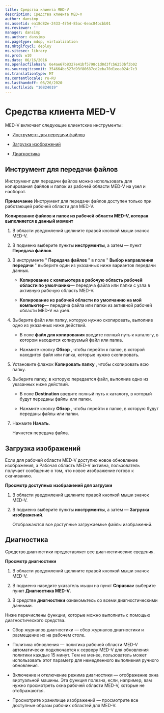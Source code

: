 ```yaml
---
title: Средства клиента MED-V
description: Средства клиента MED-V
author: dansimp
ms.assetid: ea18d82e-2433-4754-85ac-6eac84bcbb01
ms.reviewer: ''
manager: dansimp
ms.author: dansimp
ms.pagetype: mdop, virtualization
ms.mktglfcycl: deploy
ms.sitesec: library
ms.prod: w10
ms.date: 06/16/2016
ms.openlocfilehash: 0e4ae67b8327e41bf5798c1d0d3fcb6253bf3b02
ms.sourcegitcommit: 354664bc527d93f80687cd2eba70d1eea024c7c3
ms.translationtype: MT
ms.contentlocale: ru-RU
ms.lasthandoff: 06/26/2020
ms.locfileid: "10824019"
---
```

# Средства клиента MED-V


MED-V включает следующие клиентские инструменты:

-   [Инструмент для передачи файлов](#bkmk-filetransfertool)

-   [Загрузка изображений](#bkmk-imagedownloads)

-   [Диагностика](#bkmk-diagnostics)

## <a href="" id="bkmk-filetransfertool"></a>Инструмент для передачи файлов


Инструмент для передачи файлов можно использовать для копирования файлов и папок из рабочей области MED-V на узел и наоборот.

**Примечание**  Инструмент для передачи файлов доступен только при работающей рабочей области для MED-V.

 

**Копирование файлов и папок из рабочей области MED-V, которая выполняется в данный момент**

1.  В области уведомлений щелкните правой кнопкой мыши значок MED-V.

2.  В подменю выберите пункты **инструменты**, а затем — пункт **Передача файлов**.

3.  В инструменте " **Передача файлов** " в поле " **Выбор направления передачи** " выберите один из указанных ниже вариантов передачи данных.

    -   **Копирование с компьютера в рабочую область рабочей области по умолчанию**— передача файла или папки с узла в активную рабочую область MED-V.

    -   **Копирование из рабочей области по умолчанию на мой компьютер**— передача файла или папки из активной рабочей области MED-V на узел.

4.  Выберите файл или папку, которую нужно скопировать, выполнив одно из указанных ниже действий.

    -   В поле **файл для копирования** введите полный путь к каталогу, в котором находится копируемый файл или папка.

    -   Нажмите кнопку **Обзор** , чтобы перейти к папке, в которой находится файл или папка, которые нужно скопировать.

5.  Установите флажок **Копировать папку** , чтобы скопировать всю папку.

6.  Выберите папку, в которую передается файл, выполнив одно из указанных ниже действий.

    -   В поле **Destination** введите полный путь к каталогу, в который будут переданы файлы или папки.

    -   Нажмите кнопку **Обзор** , чтобы перейти к папке, в которую будут переданы файлы или папки.

7.  Нажмите **Начать**.

    Начнется передача файла.

## <a href="" id="bkmk-imagedownloads"></a>Загрузка изображений


Если для рабочей области MED-V доступно новое обновление изображения, а Рабочая область MED-V активна, пользователь получает сообщение о том, что новое изображение готово к скачиванию.

**Просмотр доступных изображений для загрузки**

1.  В области уведомлений щелкните правой кнопкой мыши значок MED-V.

2.  В подменю выберите пункты **инструменты**, а затем — **Загрузка изображений**.

    Отображаются все доступные загружаемые файлы изображений.

## <a href="" id="bkmk-diagnostics"></a>Диагностика


Средство диагностики предоставляет все диагностические сведения.

**Просмотр диагностики**

1.  В области уведомлений щелкните правой кнопкой мыши значок MED-V.

2.  В подменю наведите указатель мыши на пункт **Справка**и выберите пункт **Диагностика MED-V**.

3.  В средстве **диагностики** ознакомьтесь со всеми диагностическими данными.

Ниже перечислены функции, которые можно выполнить с помощью диагностического средства.

-   Сбор журналов диагностики — сбор журналов диагностики и размещение их на рабочем столе.

-   Политика обновления — политика рабочей области MED-V автоматически подключается к серверу MED-V для обновления политики каждые 15 минут. Тем не менее, пользователь может использовать этот параметр для немедленного выполнения ручного обновления.

-   Включение и отключение режима диагностики — отображение окна виртуальной машины. Эта функция полезна, если, например, вам нужно просмотреть окна рабочей области MED-V, которые не отображаются.

-   Просмотрите хранилище изображений — просмотрите все доступные образы рабочих областей для MED-V.

 

 





